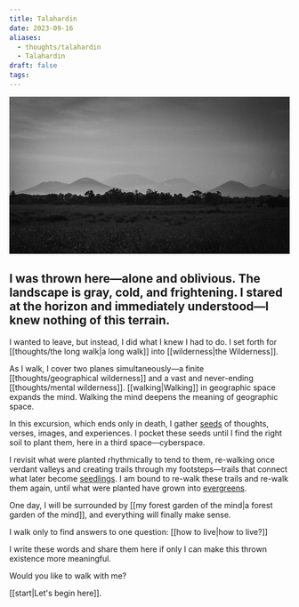 ```yaml
---
title: Talahardin
date: 2023-09-16
aliases:
  - thoughts/talahardin
  - Talahardin
draft: false
tags:
---
```

![Banner](files/banner.jpg)
<h2>I was thrown here—alone and oblivious. The landscape is gray, cold, and frightening. I stared at the horizon and immediately understood—I knew nothing of this terrain.</h2>

I wanted to leave, but instead, I did what I knew I had to do. I set forth for [[thoughts/the long walk|a long walk]] into [[wilderness|the Wilderness]].

As I walk, I cover two planes simultaneously—a finite [[thoughts/geographical wilderness]] and a vast and never-ending [[thoughts/mental wilderness]]. [[walking|Walking]] in geographic space expands the mind. Walking the mind deepens the meaning of geographic space.

In this excursion, which ends only in death, I gather [seeds](tags/seeds.md) of thoughts, verses, images, and experiences. I pocket these seeds until I find the right soil to plant them, here in a third space—cyberspace.

I revisit what were planted rhythmically to tend to them, re-walking once verdant valleys and creating trails through my footsteps—trails that connect what later become [seedlings](tags/seedlings.md). I am bound to re-walk these trails and re-walk them again, until what were planted have grown into [evergreens](tags/evergreens.md).

One day, I will be surrounded by [[my forest garden of the mind|a forest garden of the mind]], and everything will finally make sense.

I walk only to find answers to one question: [[how to live|how to live?]]

I write these words and share them here if only I can make this thrown existence more meaningful.

Would you like to walk with me?

[[start|Let's begin here]].